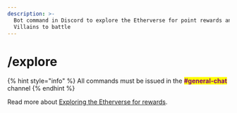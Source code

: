 ```yaml
---
description: >-
  Bot command in Discord to explore the Etherverse for point rewards and
  Villains to battle
---
```


# /explore

{% hint style="info" %}
All commands must be issued in the <mark style="color:purple;">**#general-chat**</mark> channel
{% endhint %}

Read more about [Exploring the Etherverse for rewards](../gameplay/earning-points.md).
